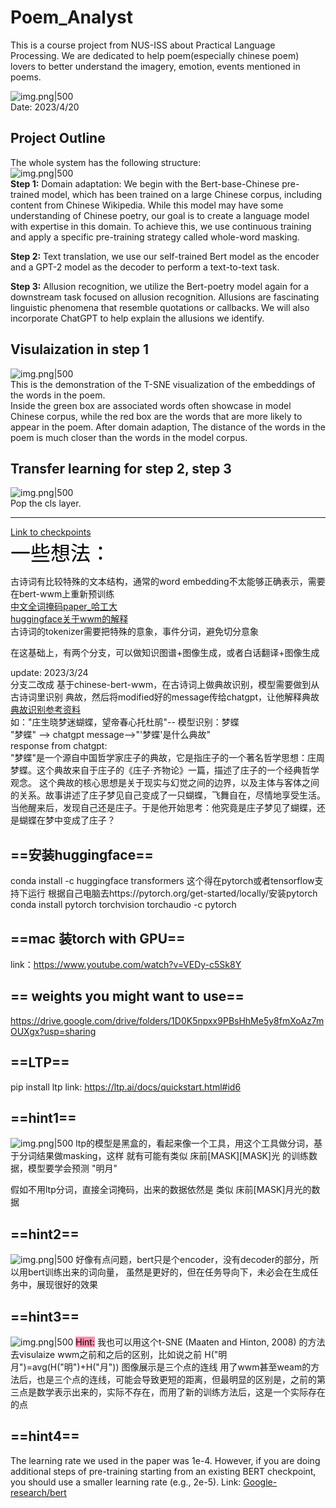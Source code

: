 # Poem_Analyst
This is a course project from NUS-ISS about Practical Language Processing. We are dedicated to help 
poem(especially chinese poem) lovers to better understand the imagery, emotion, events mentioned in poems.

![img.png|500](Image/img.png)  
Date: 2023/4/20  
## Project Outline
The whole system has the following structure:  
![img.png|500](Image/outline.png)  
**Step 1:** Domain adaptation: We begin with the Bert-base-Chinese pre-trained model, which has been trained on a large Chinese corpus, including content from Chinese Wikipedia. While this model may have some understanding of Chinese poetry, our goal is to create a language model with expertise in this domain. To achieve this, we use continuous training and apply a specific pre-training strategy called whole-word masking.

**Step 2:** Text translation, we use our self-trained Bert model as the encoder and a GPT-2 model as the decoder to perform a text-to-text task.

**Step 3:** Allusion recognition, we utilize the Bert-poetry model again for a downstream task focused on allusion recognition. Allusions are fascinating linguistic phenomena that resemble quotations or callbacks. We will also incorporate ChatGPT to help explain the allusions we identify.

## Visulaization in step 1
![img.png|500](Image/T-SNE.png)  
This is the demonstration of the T-SNE visualization of the embeddings of the words in the poem.  
Inside the green box are associated words often showcase in model Chinese corpus,
while the red box are the words that are more likely to appear in the poem. After domain adaption,
The distance of the words in the poem is much closer than the words in the model corpus.

## Transfer learning for step 2, step 3
![img.png|500](Image/Transfer.png)  
Pop the cls layer.



---
[Link to checkpoints](https://drive.google.com/drive/folders/11CiEeivUyZEVpMbPuwu3Hj5cZGwgW_PR?usp=sharing)  
<font face="黑体" color=black size=6>一些想法：</font>

古诗词有比较特殊的文本结构，通常的word embedding不太能够正确表示，需要在bert-wwm上重新预训练  
[中文全词掩码paper_哈工大](https://ieeexplore.ieee.org/abstract/document/9599397)  
[huggingface关于wwm的解释](https://huggingface.co/course/zh-CN/chapter7/3?fw=pt)  
古诗词的tokenizer需要把特殊的意象，事件分词，避免切分意象

在这基础上，有两个分支，可以做知识图谱+图像生成，或者白话翻译+图像生成

update: 2023/3/24  
分支二改成 基于chinese-bert-wwm，在古诗词上做典故识别，模型需要做到从古诗词里识别
典故，然后将modified好的message传给chatgpt，让他解释典故  
[典故识别参考资料](https://colips.org/conferences/ialp2019/ialp2019.com/files/papers/IALP2019_064.pdf)  
如："庄生晓梦迷蝴蝶，望帝春心托杜鹃"-- 模型识别：梦蝶  
"梦蝶" --> chatgpt message-->"'梦蝶'是什么典故"  
response from chatgpt:   
"梦蝶"是一个源自中国哲学家庄子的典故，它是指庄子的一个著名哲学思想：庄周梦蝶。这个典故来自于庄子的《庄子·齐物论》一篇，描述了庄子的一个经典哲学观念。
这个典故的核心思想是关于现实与幻觉之间的边界，以及主体与客体之间的关系。故事讲述了庄子梦见自己变成了一只蝴蝶，飞舞自在，尽情地享受生活。当他醒来后，发现自己还是庄子。于是他开始思考：他究竟是庄子梦见了蝴蝶，还是蝴蝶在梦中变成了庄子？

## ==安装huggingface==
conda install -c huggingface transformers
这个得在pytorch或者tensorflow支持下运行
根据自己电脑去https://pytorch.org/get-started/locally/安装pytorch
conda install pytorch torchvision torchaudio -c pytorch

## ==mac 装torch with GPU==
link：https://www.youtube.com/watch?v=VEDy-c5Sk8Y

## == weights you might want to use==
https://drive.google.com/drive/folders/1D0K5npxx9PBsHhMe5y8fmXoAz7mOUXgx?usp=sharing

## ==LTP==
pip install ltp
link: https://ltp.ai/docs/quickstart.html#id6

## ==hint1==
![img.png|500](Image/hint1.png)
ltp的模型是黑盒的，看起来像一个工具，用这个工具做分词，基于分词结果做masking，这样
就有可能有类似 床前[MASK][MASK]光 的训练数据，模型要学会预测 "明月"

假如不用ltp分词，直接全词掩码，出来的数据依然是 类似 床前[MASK]月光的数据

## ==hint2==
![img.png|500](Image/hint2.jpg)
好像有点问题，bert只是个encoder，没有decoder的部分，所以用bert训练出来的词向量，
虽然是更好的，但在任务导向下，未必会在生成任务中，展现很好的效果

## ==hint3==
![img.png|500](Image/hint3.png)
<mark style="background: #FF5582A6;">Hint:</mark> 我也可以用这个t-SNE (Maaten and Hinton, 2008) 的方法去visulaize wwm之前和之后的区别，比如说之前 H("明月")=avg(H("明")+H("月"))
图像展示是三个点的连线
用了wwm甚至weam的方法后，也是三个点的连线，可能会导致更短的距离，但最明显的区别是，之前的第三点是数学表示出来的，实际不存在，而用了新的训练方法后，这是一个实际存在的点

## ==hint4==
The learning rate we used in the paper was 1e-4. However, if you are doing additional steps of pre-training starting from an existing BERT checkpoint, you should use a smaller learning rate (e.g., 2e-5).
Link: [Google-research/bert](https://github.com/google-research/bert#:~:text=The%20learning%20rate%20we%20used%20in%20the%20paper%20was%201e%2D4.%20However%2C%20if%20you%20are%20doing%20additional%20steps%20of%20pre%2Dtraining%20starting%20from%20an%20existing%20BERT%20checkpoint%2C%20you%20should%20use%20a%20smaller%20learning%20rate%20(e.g.%2C%202e%2D5).)

